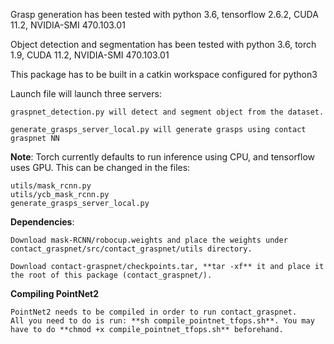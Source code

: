 Grasp generation has been tested with python 3.6, tensorflow 2.6.2, CUDA 11.2, NVIDIA-SMI 470.103.01

Object detection and segmentation has been tested with python 3.6, torch 1.9, CUDA 11.2, NVIDIA-SMI 470.103.01

This package has to be built in a catkin workspace configured for python3

Launch file will launch three servers:
        
    graspnet_detection.py will detect and segment object from the dataset.
    
    generate_grasps_server_local.py will generate grasps using contact graspnet NN

**Note**: Torch currently defaults to run inference using CPU, and tensorflow uses GPU. This can be changed in the files:

    utils/mask_rcnn.py
    utils/ycb_mask_rcnn.py
    generate_grasps_server_local.py

**Dependencies**:

    Download mask-RCNN/robocup.weights and place the weights under contact_graspnet/src/contact_graspnet/utils directory.
    
    Download contact-graspnet/checkpoints.tar, **tar -xf** it and place it the root of this package (contact_graspnet/).

   
**Compiling PointNet2**

    PointNet2 needs to be compiled in order to run contact_graspnet.
    All you need to do is run: **sh compile_pointnet_tfops.sh**. You may have to do **chmod +x compile_pointnet_tfops.sh** beforehand.